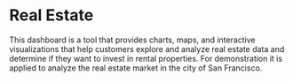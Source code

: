 # Real Estate

This dashboard is a tool that provides charts, maps, and interactive visualizations that help customers explore and analyze real estate data and determine if they want to invest in rental properties. For demonstration it is applied to analyze the real estate market in the city of San Francisco.
